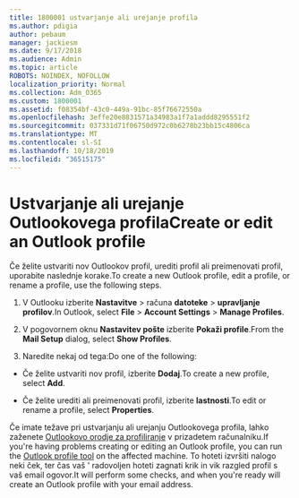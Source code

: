 ```yaml
---
title: 1800001 ustvarjanje ali urejanje profila
ms.author: pdigia
author: pebaum
manager: jackiesm
ms.date: 9/17/2018
ms.audience: Admin
ms.topic: article
ROBOTS: NOINDEX, NOFOLLOW
localization_priority: Normal
ms.collection: Adm_O365
ms.custom: 1800001
ms.assetid: f08354bf-43c0-449a-91bc-85f76672550a
ms.openlocfilehash: 3effe20e8831571a34983a1f7a1addd8295551f2
ms.sourcegitcommit: 037331d71f06750d972c0b6278b23bb15c4806ca
ms.translationtype: MT
ms.contentlocale: sl-SI
ms.lasthandoff: 10/18/2019
ms.locfileid: "36515175"
---
```

# <a name="create-or-edit-an-outlook-profile"></a><span data-ttu-id="5ccdc-102">Ustvarjanje ali urejanje Outlookovega profila</span><span class="sxs-lookup"><span data-stu-id="5ccdc-102">Create or edit an Outlook profile</span></span>

<span data-ttu-id="5ccdc-103">Če želite ustvariti nov Outlookov profil, urediti profil ali preimenovati profil, uporabite naslednje korake.</span><span class="sxs-lookup"><span data-stu-id="5ccdc-103">To create a new Outlook profile, edit a profile, or rename a profile, use the following steps.</span></span>
  
1. <span data-ttu-id="5ccdc-104">V Outlooku izberite **Nastavitve** \> računa **datoteke** \> **upravljanje profilov**.</span><span class="sxs-lookup"><span data-stu-id="5ccdc-104">In Outlook, select **File** \> **Account Settings** \> **Manage Profiles**.</span></span>
    
2. <span data-ttu-id="5ccdc-105">V pogovornem oknu **Nastavitev pošte** izberite **Pokaži profile**.</span><span class="sxs-lookup"><span data-stu-id="5ccdc-105">From the **Mail Setup** dialog, select **Show Profiles**.</span></span>
    
3. <span data-ttu-id="5ccdc-106">Naredite nekaj od tega:</span><span class="sxs-lookup"><span data-stu-id="5ccdc-106">Do one of the following:</span></span>
    
  - <span data-ttu-id="5ccdc-107">Če želite ustvariti nov profil, izberite **Dodaj**.</span><span class="sxs-lookup"><span data-stu-id="5ccdc-107">To create a new profile, select **Add**.</span></span>
    
  - <span data-ttu-id="5ccdc-108">Če želite urediti ali preimenovati profil, izberite **lastnosti**.</span><span class="sxs-lookup"><span data-stu-id="5ccdc-108">To edit or rename a profile, select **Properties**.</span></span>
    
<span data-ttu-id="5ccdc-109">Če imate težave pri ustvarjanju ali urejanju Outlookovega profila, lahko zaženete [Outlookovo orodje za profiliranje](https://aka.ms/SaRA-OutlookSetupProfile) v prizadetem računalniku.</span><span class="sxs-lookup"><span data-stu-id="5ccdc-109">If you're having problems creating or editing an Outlook profile, you can run the [Outlook profile tool](https://aka.ms/SaRA-OutlookSetupProfile) on the affected machine.</span></span> <span data-ttu-id="5ccdc-110">To hoteti izvršiti nalogo neki ček, ter čas vaš ' radovoljen hoteti zagnati krik in vik razgled profil s vaš email ogovor.</span><span class="sxs-lookup"><span data-stu-id="5ccdc-110">It will perform some checks, and when you're ready will create an Outlook profile with your email address.</span></span> 
  

